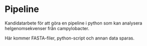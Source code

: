# Pipeline
Kandidatarbete för att göra en pipeline i python som kan analysera helgenomsekvenser från campylobacter.

Här kommer FASTA-filer, python-script och annan data sparas.
